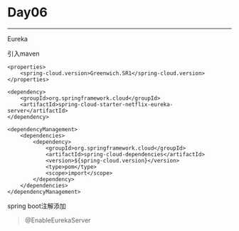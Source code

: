 # Day06

----

Eureka

引入maven

```
<properties>
    <spring-cloud.version>Greenwich.SR1</spring-cloud.version>
</properties>
```

```    &lt;dependencyManagement&gt;
<dependency>
    <groupId>org.springframework.cloud</groupId>
    <artifactId>spring-cloud-starter-netflix-eureka-server</artifactId>
</dependency>
```

```
<dependencyManagement>
    <dependencies>
        <dependency>
            <groupId>org.springframework.cloud</groupId>
            <artifactId>spring-cloud-dependencies</artifactId>
            <version>${spring-cloud.version}</version>
            <type>pom</type>
            <scope>import</scope>
        </dependency>
    </dependencies>
</dependencyManagement>
```

spring boot注解添加
>@EnableEurekaServer

